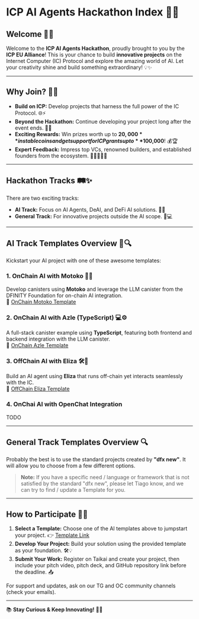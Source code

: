 # ICP AI Agents Hackathon Index 🚀🤖

## Welcome 🎉🌟

Welcome to the **ICP AI Agents Hackathon**, proudly brought to you by the **ICP EU Alliance**! This is your chance to build **innovative projects** on the Internet Computer (IC) Protocol and explore the amazing world of AI. Let your creativity shine and build something extraordinary! 💡✨

---

## Why Join? 🚀🎯

- **Build on ICP:** Develop projects that harness the full power of the IC Protocol. 🌐⚡
- **Beyond the Hackathon:** Continue developing your project long after the event ends. 🔄🌱
- **Exciting Rewards:** Win prizes worth up to **$20,000** in stablecoins and get support for ICP grants up to **$100,000**! 💰🏆
- **Expert Feedback:** Impress top VCs, renowned builders, and established founders from the ecosystem. 👩‍💼👨‍💼🏅

---

## Hackathon Tracks 🛤️✨

There are two exciting tracks:
- **AI Track:** Focus on AI Agents, DeAI, and DeFi AI solutions. 🤖💡
- **General Track:** For innovative projects outside the AI scope. 🚀💻

---

## AI Track Templates Overview 📝🔍

Kickstart your AI project with one of these awesome templates:

### 1. OnChain AI with Motoko 🚀🧠
Develop canisters using **Motoko** and leverage the LLM canister from the DFINITY Foundation for on-chain AI integration.  
🔗 [OnChain Motoko Template](https://github.com/pt-icp-hub/ICP-AI-Hackathon-OnChain-Motoko)

### 2. OnChain AI with Azle (TypeScript) 💻⚙️
A full-stack canister example using **TypeScript**, featuring both frontend and backend integration with the LLM canister.  
🔗 [OnChain Azle Template](https://github.com/pt-icp-hub/ICP-AI-Hackathon-OnChain-Azle)

### 3. OffChain AI with Eliza 🛠️🤖
Build an AI agent using **Eliza** that runs off-chain yet interacts seamlessly with the IC.  
🔗 [OffChain Eliza Template](https://github.com/pt-icp-hub/ICP-AI-Hackathon-OffChain-Eliza)

### 4. OnChai AI with OpenChat Integration
TODO

---

## General Track Templates Overview 🔍

Probably the best is to use the standard projects created by **"dfx new"**. It will allow you to choose from a few different options.

> **Note:** If you have a specific need / language or framework that is not satisfied by the standard "dfx new", please let Tiago know, and we can try to find / update a Template for you.

---

## How to Participate 🚀🔗

1. **Select a Template:** Choose one of the AI templates above to jumpstart your project. 👉 [Template Link](#ai-track-templates-overview-)
2. **Develop Your Project:** Build your solution using the provided template as your foundation. 🛠️💡
3. **Submit Your Work:** Register on Taikai and create your project, then include your pitch video, pitch deck, and GitHub repository link before the deadline. 📤

For support and updates, ask on our TG and OC community channels (check your emails).

---

📚 **Stay Curious & Keep Innovating!** 🚀✨
